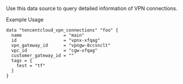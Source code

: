 Use this data source to query detailed information of VPN connections.

Example Usage

```hcl
data "tencentcloud_vpn_connections" "foo" {
  name                = "main"
  id                  = "vpnx-xfqag"
  vpn_gateway_id      = "vpngw-8ccsnclt"
  vpc_id              = "cgw-xfqag"
  customer_gateway_id = ""
  tags = {
    test = "tf"
  }
}
```